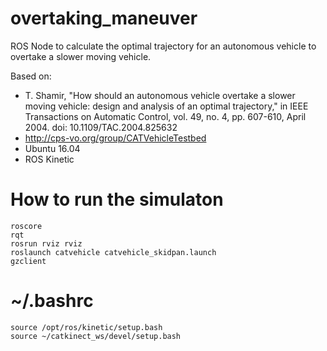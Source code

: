# overtaking_maneuver
ROS Node to calculate the optimal trajectory for an autonomous vehicle to overtake a slower moving vehicle.

Based on:
- T. Shamir, "How should an autonomous vehicle overtake a slower moving vehicle: design and analysis of an optimal trajectory," in IEEE Transactions on Automatic Control, vol. 49, no. 4, pp. 607-610, April 2004. doi: 10.1109/TAC.2004.825632
- http://cps-vo.org/group/CATVehicleTestbed
- Ubuntu 16.04
- ROS Kinetic

# How to run the simulaton

```
roscore
rqt
rosrun rviz rviz
roslaunch catvehicle catvehicle_skidpan.launch
gzclient
```

# ~/.bashrc

```
source /opt/ros/kinetic/setup.bash
source ~/catkinect_ws/devel/setup.bash
```
